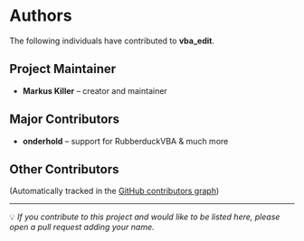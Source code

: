 # Authors

The following individuals have contributed to **vba_edit**.

## Project Maintainer
- **Markus Killer** – creator and maintainer

## Major Contributors
- **onderhold** – support for RubberduckVBA & much more

## Other Contributors
(Automatically tracked in the [GitHub contributors graph](https://github.com/markuskiller/vba-edit/graphs/contributors))

---

💡 *If you contribute to this project and would like to be listed here, please open a pull request adding your name.*
